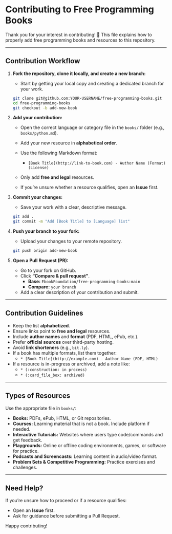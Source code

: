 # Contributing to Free Programming Books

Thank you for your interest in contributing! 🎉 
This file explains how to properly add free programming books and resources to this repository.

---

## Contribution Workflow

1.  **Fork the repository, clone it locally, and create a new branch:**
    * Start by getting your local copy and creating a dedicated branch for your work.
    ```bash
    git clone git@github.com:YOUR-USERNAME/free-programming-books.git
    cd free-programming-books
    git checkout -b add-new-book
    ```

2.  **Add your contribution:**
    * Open the correct language or category file in the `books/` folder (e.g., `books/python.md`).
    * Add your new resource in **alphabetical order**.
    * Use the following Markdown format:
        * `[Book Title](http://link-to-book.com) - Author Name (Format) (License)`

    * Only add **free and legal** resources.
    * If you’re unsure whether a resource qualifies, open an **Issue** first.

3.  **Commit your changes:**
    * Save your work with a clear, descriptive message.
    ```bash
    git add .
    git commit -m "Add [Book Title] to [Language] list"
    ```

4.  **Push your branch to your fork:**
    * Upload your changes to your remote repository.
    ```bash
    git push origin add-new-book
    ```

5.  **Open a Pull Request (PR):**
    * Go to your fork on GitHub.
    * Click **“Compare & pull request”**.
        * **Base:** `EbookFoundation/free-programming-books:main`
        * **Compare:** `your branch`
    * Add a clear description of your contribution and submit.

---

## Contribution Guidelines

* Keep the list **alphabetized**.
* Ensure links point to **free and legal** resources.
* Include **author names** and **format** (PDF, HTML, ePub, etc.).
* Prefer **official sources** over third-party hosting.
* Avoid **link shorteners** (e.g., `bit.ly`).
* If a book has multiple formats, list them together:
    * `* [Book Title](http://example.com) - Author Name (PDF, HTML)`
* If a resource is in-progress or archived, add a note like:
    * `* (:construction: in process)`
    * `* (:card_file_box: archived)`

---

## Types of Resources

Use the appropriate file in `books/`:

* **Books:** PDFs, ePub, HTML, or Git repositories.
* **Courses:** Learning material that is not a book. Include platform if needed.
* **Interactive Tutorials:** Websites where users type code/commands and get feedback.
* **Playgrounds:** Online or offline coding environments, games, or software for practice.
* **Podcasts and Screencasts:** Learning content in audio/video format.
* **Problem Sets & Competitive Programming:** Practice exercises and challenges.

---

## Need Help?

If you’re unsure how to proceed or if a resource qualifies:

* Open an **Issue** first.
* Ask for guidance before submitting a Pull Request.

Happy contributing! 